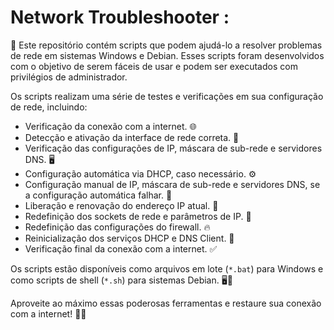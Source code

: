 # Network Troubleshooter :

🔌 Este repositório contém scripts que podem ajudá-lo a resolver problemas de rede em sistemas Windows e Debian. Esses scripts foram desenvolvidos com o objetivo de serem fáceis de usar e podem ser executados com privilégios de administrador.

Os scripts realizam uma série de testes e verificações em sua configuração de rede, incluindo:

- Verificação da conexão com a internet. 🌐
- Detecção e ativação da interface de rede correta. 🔎
- Verificação das configurações de IP, máscara de sub-rede e servidores DNS. 🖥️
- Configuração automática via DHCP, caso necessário. ⚙️
- Configuração manual de IP, máscara de sub-rede e servidores DNS, se a configuração automática falhar. 📝
- Liberação e renovação do endereço IP atual. 🔄
- Redefinição dos sockets de rede e parâmetros de IP. 🔧
- Redefinição das configurações do firewall. 🔥
- Reinicialização dos serviços DHCP e DNS Client. 🔄
- Verificação final da conexão com a internet. ✅

Os scripts estão disponíveis como arquivos em lote (`*.bat`) para Windows e como scripts de shell (`*.sh`) para sistemas Debian. 🖥️🐧

Aproveite ao máximo essas poderosas ferramentas e restaure sua conexão com a internet! 🚀😊

